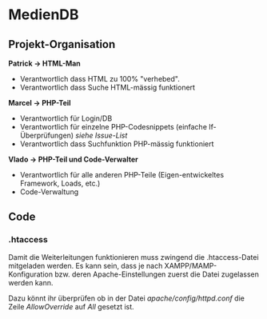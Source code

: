 # MedienDB

## Projekt-Organisation

**Patrick -> HTML-Man**

- Verantwortlich dass HTML zu 100% "verhebed".
- Verantwortlich dass Suche HTML-mässig funktionert


**Marcel -> PHP-Teil**

- Verantwortlich für Login/DB 
- Verantwortlich für einzelne PHP-Codesnippets (einfache If-Überprüfungen) *siehe Issue-List*
- Verantwortlich dass Suchfunktion PHP-mässig funktioniert


**Vlado -> PHP-Teil und Code-Verwalter**

- Verantwortlich für alle anderen PHP-Teile (Eigen-entwickeltes Framework, Loads, etc.)
- Code-Verwaltung


## Code

### .htaccess
Damit die Weiterleitungen funktionieren muss zwingend die .htaccess-Datei mitgeladen werden. Es kann sein, dass je nach XAMPP/MAMP-Konfiguration bzw. deren Apache-Einstellungen zuerst die Datei zugelassen werden kann.

Dazu könnt ihr überprüfen ob in der Datei *apache/config/httpd.conf* die Zeile *AllowOverride* auf *All* gesetzt ist.

